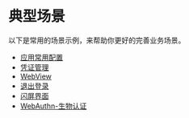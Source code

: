 # 典型场景

<LastUpdated/>

以下是常用的场景示例，来帮助你更好的完善业务场景。

- [应用常用配置](./application_config.md)
- [凭证管理](./tokens.md)
- [WebView](./webview.md)
- [退出登录](./logout.md)
- [闪屏界面](./splash.md)
- [WebAuthn-生物认证](./webauthn.md)